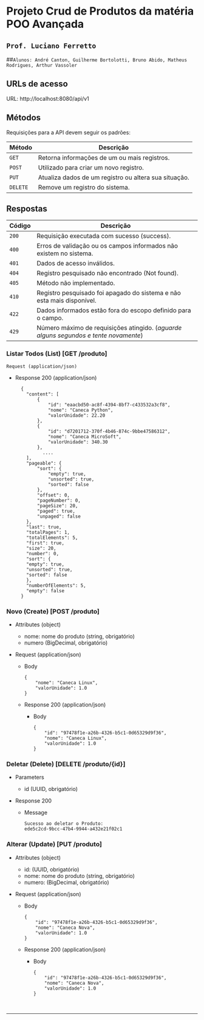 # Projeto Crud de Produtos da matéria POO Avançada
## ````Prof. Luciano Ferretto ````

##````Alunos: André Canton, Guilherme Bortolotti, Bruno Abido, Matheus Rodrigues, Arthur Vassoler````

## URLs de acesso

URL: http://localhost:8080/api/v1

## Métodos
Requisições para a API devem seguir os padrões:

| Método | Descrição |
|---|---|
| `GET` | Retorna informações de um ou mais registros. |
| `POST` | Utilizado para criar um novo registro. |
| `PUT` | Atualiza dados de um registro ou altera sua situação. |
| `DELETE` | Remove um registro do sistema. |


## Respostas

| Código | Descrição |
|---|---|
| `200` | Requisição executada com sucesso (success).|
| `400` | Erros de validação ou os campos informados não existem no sistema.|
| `401` | Dados de acesso inválidos.|
| `404` | Registro pesquisado não encontrado (Not found).|
| `405` | Método não implementado.|
| `410` | Registro pesquisado foi apagado do sistema e não esta mais disponível.|
| `422` | Dados informados estão fora do escopo definido para o campo.|
| `429` | Número máximo de requisições atingido. (*aguarde alguns segundos e tente novamente*)|


### Listar Todos (List) [GET /produto]

```Request (application/json)```

+ Response 200 (application/json)

        {
          "content": [
              {
                  "id": "eaacbd50-ac8f-4394-8bf7-c433532a3cf8",
                  "nome": "Caneca Python",
                  "valorUnidade": 22.20
              },
              {
                  "id": "d7201712-370f-4b46-874c-9bbe47586312",
                  "nome": "Caneca MicroSoft",
                  "valorUnidade": 340.30
              },
                ....
          ],
          "pageable": {
              "sort": {
                  "empty": true,
                  "unsorted": true,
                  "sorted": false
              },
              "offset": 0,
              "pageNumber": 0,
              "pageSize": 20,
              "paged": true,
              "unpaged": false
          },
          "last": true,
          "totalPages": 1,
          "totalElements": 5,
          "first": true,
          "size": 20,
          "number": 0,
          "sort": {
          "empty": true,
          "unsorted": true,
          "sorted": false
          },
          "numberOfElements": 5,
          "empty": false
        }



### Novo (Create) [POST /produto]

+ Attributes (object)

    + nome: nome do produto (string, obrigatório)
    + numero (BigDecimal, obrigatório)


+ Request (application/json)
    + Body

          {
              "nome": "Caneca Linux",
              "valorUnidade": 1.0
          }

  + Response 200 (application/json)

    + Body

          {
              "id": "97478f1e-a26b-4326-b5c1-0d65329d9f36",
              "nome": "Caneca Linux",
              "valorUnidade": 1.0
          }

### Deletar (Delete) [DELETE /produto/{id}]
+ Parameters
    + id (UUID, obrigatório)


+ Response 200
    + Message

          Sucesso ao deletar o Produto:
          ede5c2cd-9bcc-47b4-9944-a432e21f02c1

### Alterar (Update) [PUT /produto]

+ Attributes (object)

    + id: (UUID, obrigatório)
    + nome: nome do produto (string, obrigatório)
    + numero: (BigDecimal, obrigatório)


+ Request (application/json)
    + Body

          {
              "id": "97478f1e-a26b-4326-b5c1-0d65329d9f36",
              "nome": "Caneca Nova",
              "valorUnidade": 1.0
          }

    + Response 200 (application/json)

        + Body

              {
                  "id": "97478f1e-a26b-4326-b5c1-0d65329d9f36",
                  "nome": "Caneca Nova",
                  "valorUnidade": 1.0
              }

<br>

-----


